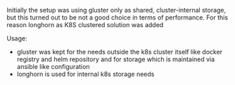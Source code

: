 Initially the setup was using gluster only as shared, cluster-internal storage, but this turned out to be not a good choice in terms of performance.
For this reason longhorn as K8S clustered solution was added 

Usage: 
- gluster was kept for the needs outside the k8s cluster itself like docker registry and helm repository and for storage which is maintained via ansible like configuration
- longhorn is used for internal k8s storage needs


